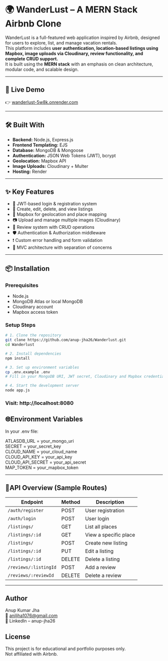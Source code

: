 # 🌍 WanderLust – A MERN Stack Airbnb Clone

WanderLust is a full-featured web application inspired by Airbnb, designed for users to explore, list, and manage vacation rentals.  
This platform includes **user authentication, location-based listings using Mapbox, image uploads via Cloudinary, review functionality, and complete CRUD support.**  
It is built using the **MERN stack** with an emphasis on clean architecture, modular code, and scalable design.

---

## 🚀 Live Demo

👉 [wanderlust-5w8k.onrender.com](https://wanderlust-5w8k.onrender.com)

---

## 🛠️ Built With

- **Backend:** Node.js, Express.js
- **Frontend Templating:** EJS
- **Database:** MongoDB & Mongoose
- **Authentication:** JSON Web Tokens (JWT), bcrypt
- **Geolocation:** Mapbox API
- **Image Uploads:** Cloudinary + Multer
- **Hosting:** Render

---

## ✨ Key Features

- 🔐 JWT-based login & registration system
- 🏡 Create, edit, delete, and view listings
- 📍 Mapbox for geolocation and place mapping
- 📷 Upload and manage multiple images (Cloudinary)
- 💬 Review system with CRUD operations
- 🛡️ Authentication & Authorization middleware
- ❗ Custom error handling and form validation
- 📁 MVC architecture with separation of concerns

---

## 📦 Installation

### Prerequisites

- Node.js
- MongoDB Atlas or local MongoDB
- Cloudinary account
- Mapbox access token

### Setup Steps

```bash
# 1. Clone the repository
git clone https://github.com/anup-jha26/Wanderlust.git
cd Wanderlust

# 2. Install dependencies
npm install

# 3. Set up environment variables
cp .env.example .env
# Fill in your MongoDB URI, JWT secret, Cloudinary and Mapbox credentials

# 4. Start the development server
node app.js
```
### Visit: http://localhost:8080

## 🌐Environment Variables
In your .env file:

ATLASDB_URL = your_mongo_uri  
SECRET = your_secret_key  
CLOUD_NAME = your_cloud_name  
CLOUD_API_KEY = your_api_key  
CLOUD_API_SECRET = your_api_secret  
MAP_TOKEN = your_mapbox_token  

---

## 🧪API Overview (Sample Routes)

| Endpoint              | Method | Description           |
| --------------------- | ------ | --------------------- |
| `/auth/register`      | POST   | User registration     |
| `/auth/login`         | POST   | User login            |
| `/listings/`          | GET    | List all places       |
| `/listings/:id`       | GET    | View a specific place |
| `/listings/`          | POST   | Create new listing    |
| `/listings/:id`       | PUT    | Edit a listing        |
| `/listings/:id`       | DELETE | Delete a listing      |
| `/reviews/:listingId` | POST   | Add a review          |
| `/reviews/:reviewId`  | DELETE | Delete a review       |

---

## Author
Anup Kumar Jha  
📧 aniljha1076@gmail.com  
🔗 LinkedIn – anup-jha26  

## License
This project is for educational and portfolio purposes only.  
Not affiliated with Airbnb.  
